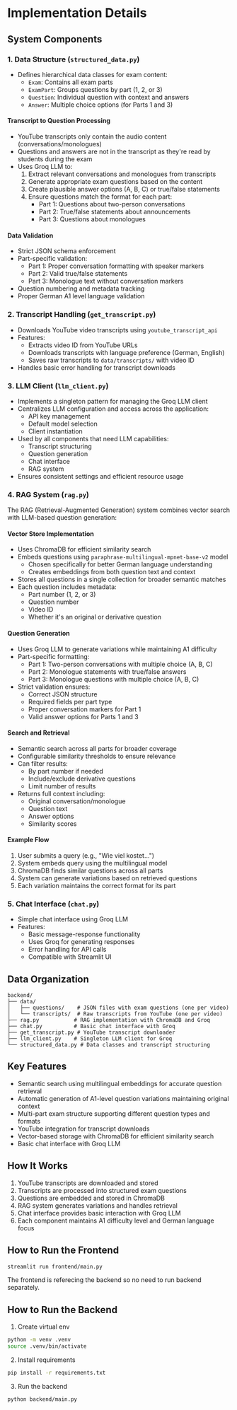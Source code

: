 # Implementation Details

## System Components

### 1. Data Structure (`structured_data.py`)
- Defines hierarchical data classes for exam content:
  - `Exam`: Contains all exam parts
  - `ExamPart`: Groups questions by part (1, 2, or 3)
  - `Question`: Individual question with context and answers
  - `Answer`: Multiple choice options (for Parts 1 and 3)

#### Transcript to Question Processing
- YouTube transcripts only contain the audio content (conversations/monologues)
- Questions and answers are not in the transcript as they're read by students during the exam
- Uses Groq LLM to:
  1. Extract relevant conversations and monologues from transcripts
  2. Generate appropriate exam questions based on the content
  3. Create plausible answer options (A, B, C) or true/false statements
  4. Ensure questions match the format for each part:
     - Part 1: Questions about two-person conversations
     - Part 2: True/false statements about announcements
     - Part 3: Questions about monologues

#### Data Validation
- Strict JSON schema enforcement
- Part-specific validation:
  - Part 1: Proper conversation formatting with speaker markers
  - Part 2: Valid true/false statements
  - Part 3: Monologue text without conversation markers
- Question numbering and metadata tracking
- Proper German A1 level language validation

### 2. Transcript Handling (`get_transcript.py`)
- Downloads YouTube video transcripts using `youtube_transcript_api`
- Features:
  - Extracts video ID from YouTube URLs
  - Downloads transcripts with language preference (German, English)
  - Saves raw transcripts to `data/transcripts/` with video ID
- Handles basic error handling for transcript downloads

### 3. LLM Client (`llm_client.py`)
- Implements a singleton pattern for managing the Groq LLM client
- Centralizes LLM configuration and access across the application:
  - API key management
  - Default model selection
  - Client instantiation
- Used by all components that need LLM capabilities:
  - Transcript structuring
  - Question generation
  - Chat interface
  - RAG system
- Ensures consistent settings and efficient resource usage

### 4. RAG System (`rag.py`)
The RAG (Retrieval-Augmented Generation) system combines vector search with LLM-based question generation:

#### Vector Store Implementation
- Uses ChromaDB for efficient similarity search
- Embeds questions using `paraphrase-multilingual-mpnet-base-v2` model
  - Chosen specifically for better German language understanding
  - Creates embeddings from both question text and context
- Stores all questions in a single collection for broader semantic matches
- Each question includes metadata:
  - Part number (1, 2, or 3)
  - Question number
  - Video ID
  - Whether it's an original or derivative question

#### Question Generation
- Uses Groq LLM to generate variations while maintaining A1 difficulty
- Part-specific formatting:
  - Part 1: Two-person conversations with multiple choice (A, B, C)
  - Part 2: Monologue statements with true/false answers
  - Part 3: Monologue questions with multiple choice (A, B, C)
- Strict validation ensures:
  - Correct JSON structure
  - Required fields per part type
  - Proper conversation markers for Part 1
  - Valid answer options for Parts 1 and 3

#### Search and Retrieval
- Semantic search across all parts for broader coverage
- Configurable similarity thresholds to ensure relevance
- Can filter results:
  - By part number if needed
  - Include/exclude derivative questions
  - Limit number of results
- Returns full context including:
  - Original conversation/monologue
  - Question text
  - Answer options
  - Similarity scores

#### Example Flow
1. User submits a query (e.g., "Wie viel kostet...")
2. System embeds query using the multilingual model
3. ChromaDB finds similar questions across all parts
4. System can generate variations based on retrieved questions
5. Each variation maintains the correct format for its part

### 5. Chat Interface (`chat.py`)
- Simple chat interface using Groq LLM
- Features:
  - Basic message-response functionality
  - Uses Groq for generating responses
  - Error handling for API calls
  - Compatible with Streamlit UI

## Data Organization

```
backend/
├── data/
│   ├── questions/    # JSON files with exam questions (one per video)
│   └── transcripts/  # Raw transcripts from YouTube (one per video)
├── rag.py           # RAG implementation with ChromaDB and Groq
├── chat.py          # Basic chat interface with Groq
├── get_transcript.py # YouTube transcript downloader
├── llm_client.py    # Singleton LLM client for Groq
└── structured_data.py # Data classes and transcript structuring
```

## Key Features
- Semantic search using multilingual embeddings for accurate question retrieval
- Automatic generation of A1-level question variations maintaining original context
- Multi-part exam structure supporting different question types and formats
- YouTube integration for transcript downloads
- Vector-based storage with ChromaDB for efficient similarity search
- Basic chat interface with Groq LLM

## How It Works
1. YouTube transcripts are downloaded and stored
2. Transcripts are processed into structured exam questions
3. Questions are embedded and stored in ChromaDB
4. RAG system generates variations and handles retrieval
5. Chat interface provides basic interaction with Groq LLM
6. Each component maintains A1 difficulty level and German language focus

## How to Run the Frontend

```sh
streamlit run frontend/main.py
```

The frontend is referecing the backend so no need to run backend separately.

## How to Run the Backend

1. Create virtual env
```sh
python -m venv .venv
source .venv/bin/activate
```

2. Install requirements
```sh
pip install -r requirements.txt
```

3. Run the backend
```sh
python backend/main.py
```